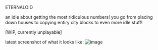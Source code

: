 ETERNALOID

an idle about getting the most ridiculous numbers!
you go from placing down houses to copying entiry city blocks to even more idle stuff!

[WIP, currently unplayable]

latest screenshot of what it looks like:
![image](https://github.com/user-attachments/assets/d67465f3-cc69-4868-a56a-dc0a1b1e31f7)

